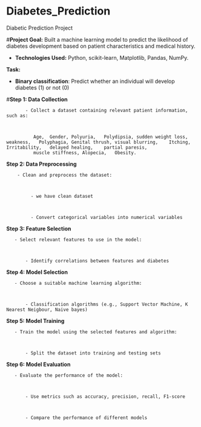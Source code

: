 # Diabetes_Prediction
Diabetic Prediction Project

#**Project Goal:** Built a machine learning model to predict the likelihood of diabetes development based on patient characteristics and medical history.
- **Technologies Used:** Python, scikit-learn, Matplotlib, Pandas, NumPy.



**Task:**
- **Binary classification**: Predict whether an individual will develop diabetes (1) or not (0)



#**Step 1: Data Collection**



           - Collect a dataset containing relevant patient information, such as:


           
              Age,	Gender,	Polyuria,	Polydipsia,	sudden weight loss,	weakness,	Polyphagia,	Genital thrush,	visual blurring,	Itching,	Irritability,	delayed healing,	partial paresis,	 
              muscle stiffness,	Alopecia,	Obesity.


  
**Step 2: Data Preprocessing**



        - Clean and preprocess the dataset:


        
             - we have clean dataset


             
             - Convert categorical variables into numerical variables



             
**Step 3: Feature Selection**



       - Select relevant features to use in the model:


       
           - Identify correlations between features and diabetes


           
**Step 4: Model Selection**



       - Choose a suitable machine learning algorithm:


       
           - Classification algorithms (e.g., Support Vector Machine, K Nearest Neigbour, Naive bayes)


           
**Step 5: Model Training**




       - Train the model using the selected features and algorithm:


       
           - Split the dataset into training and testing sets



**Step 6: Model Evaluation**



       - Evaluate the performance of the model:


       
           - Use metrics such as accuracy, precision, recall, F1-score


           
           - Compare the performance of different models 
